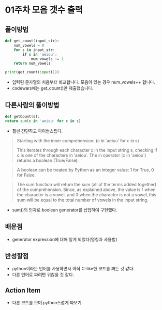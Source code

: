 # 01주차 모음 갯수 출력

## 풀이방법
```python
def get_count(input_str):
    num_vowels = 0
    for s in input_str:
        if s in 'aeiou':
            num_vowels += 1
    return num_vowels

print(get_count(input()))
```
* 입력된 문자열의 처음부터 비교합니다. 모음이 있는 경우 num_vowels++ 합니다.
* codewars에는 get_count()만 제출했습니다.

## 다른사람의 풀이방법
```python
def getCount(s):
return sum(c in 'aeiou' for c in s)
```
* 훨씬 간단하고 파이썬스럽다. 
> Starting with the inner comprehension: (c in 'aeiou' for c in s)
> 
> This iterates through each character c in the input string s, checking if c is one of the characters in 'aeiou'. The in operator (c in 'aeiou') returns a boolean (True/False).

> A boolean can be treated by Python as an integer value: 1 for True, 0 for False.

>The sum function will return the sum (all of the terms added together) of the comprehension. Since, as explained above, the value is 1 when the character is a vowel, and 0 when the character is not a vowel, this sum will be equal to the total number of vowels in the input string.
* sum()의 인자로 boolean generator를 삽입하여 구현했다.

## 배운점
* generator expression에 대해 알게 되었다(명칭과 사용법)

## 반성할점
* python이라는 언어를 사용하면서 아직 C-like한 코드를 짜는 것 같다.
* 다른 언어로 짜려면 귀찮을 것 같다.

## Action Item
* 다른 코드를 보며 python스럽게 짜보기.
